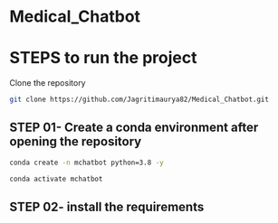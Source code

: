 # Medical_Chatbot

# STEPS to run the project

Clone the repository
```bash
git clone https://github.com/Jagritimaurya82/Medical_Chatbot.git
```
 
## STEP 01- Create a conda environment after opening the repository

```bash
conda create -n mchatbot python=3.8 -y
```

```bash
conda activate mchatbot  
```

## STEP 02- install the requirements

